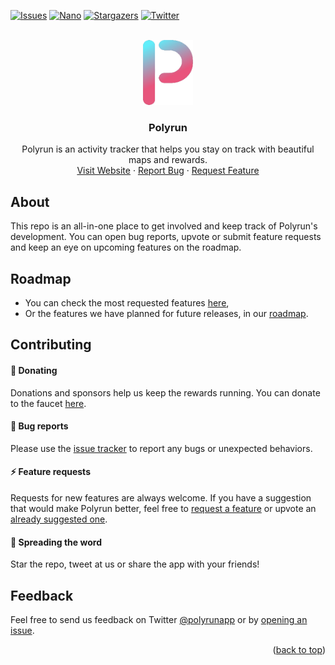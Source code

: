 <div id="top"></div>

[![Issues][issues-shield]][issues-url]
[![Nano][nano-shield]][nano-url]
[![Stargazers][stars-shield]][stars-url]
[![Twitter][twitter-shield]][twitter-url]


<br />
<div align="center">
  <a href="https://polyrun.app">
    <img src="images/logo.png" alt="Logo" width="80" height="104">
  </a>

  <h3 align="center">Polyrun</h3>

  <p align="center">
    Polyrun is an activity tracker that helps you stay on track with beautiful maps and rewards.
    <br />
    <a href="https://polyrun.app">Visit Website</a>
    ·
    <a href="https://github.com/obsidiaHQ/polyrun/issues/new?assignees=&labels=bug&template=bug_report.md&title=%5BBug%5D">Report Bug</a>
    ·
    <a href="https://github.com/obsidiaHQ/polyrun/issues/new?assignees=&labels=enhancement&template=feature_request.md&title=%5BNew+feature%5D">Request Feature</a>
  </p>
</div>


## About

<!-- [![Product Name Screen Shot][product-screenshot]](https://polyrun.app) -->

This repo is an all-in-one place to get involved and keep track of Polyrun's development. You can open bug reports, upvote or submit feature requests and keep an eye on upcoming features on the roadmap.


## Roadmap

- You can check the most requested features [here](https://github.com/obsidiaHQ/polyrun/issues?q=is%3Aopen+label%3Aenhancement+sort%3Areactions-%2B1-desc+),
- Or the features we have planned for future releases, in our [roadmap](https://github.com/obsidiaHQ/polyrun/projects/2).


## Contributing

#### :beer: Donating

Donations and sponsors help us keep the rewards running. You can donate to the faucet [here][nano-url].

#### :bug: Bug reports

Please use the [issue tracker][issues-url] to report any bugs or unexpected behaviors.

#### :zap: Feature requests

Requests for new features are always welcome. If you have a suggestion that would make Polyrun better, feel free to [request a feature][features-url] or upvote an [already suggested one](https://github.com/obsidiaHQ/polyrun/issues?q=is%3Aopen+label%3Aenhancement+sort%3Areactions-%2B1-desc+).

#### :microphone: Spreading the word

Star the repo, tweet at us or share the app with your friends! 


## Feedback

Feel free to send us feedback on Twitter [@polyrunapp](https://twitter.com/polyrunapp) or by [opening an issue][issues-url].


<p align="right">(<a href="#top">back to top</a>)</p>


<!-- MARKDOWN LINKS & IMAGES -->
[stars-shield]: https://img.shields.io/github/stars/obsidiaHQ/polyrun?style=social
[stars-url]: https://github.com/obsidiaHQ/polyrun/stargazers

[issues-shield]: https://img.shields.io/github/issues/obsidiaHQ/polyrun
[issues-url]: https://github.com/obsidiaHQ/polyrun/issues/new?assignees=&labels=bug&template=bug_report.md&title=%5BBug%5D
[features-url]: https://github.com/obsidiaHQ/polyrun/issues/new?assignees=&labels=enhancement&template=feature_request.md&title=%5BNew+feature%5D

[twitter-shield]: https://img.shields.io/twitter/follow/polyrunapp?style=social
[twitter-url]: https://twitter.com/polyrunapp

[nano-shield]: https://img.shields.io/badge/nano-nano__3po1yrun1qrproqtq699p748ymduwp856qsk64x4yftca7onp5t1t81mxeeu-%23209CE9
[nano-url]: https://nano.to/nano_3po1yrun1qrproqtq699p748ymduwp856qsk64x4yftca7onp5t1t81mxeeu

[product-screenshot]: images/screenshot.png
